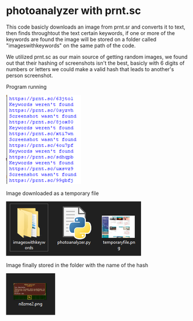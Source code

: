 # photoanalyzer with prnt.sc

This code basicly downloads an image from prnt.sr and converts it to text, then finds throughtout the text certain keywords, if one or more of the keywords are found the image will be stored on a folder called "imageswithkeywords" on the same path of the code.

We utilized prnt.sc as our main source of getting random images, we found out that their hashing of screenshots isn't the best, basicly with 6 digits of numbers or letters we could make a valid hash that leads to another's person screenshot.

Program running

![alt text](https://github.com/fotscode/photoanalyzer/blob/master/images/program%20running.png)


Image downloaded as a temporary file

![alt text](https://github.com/fotscode/photoanalyzer/blob/master/images/tempfile.png)


Image finally stored in the folder with the name of the hash

![alt text](https://github.com/fotscode/photoanalyzer/blob/master/images/imagewithkeyword.png)
